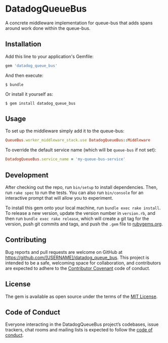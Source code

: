 # DatadogQueueBus

A concrete middleware implementation for queue-bus that adds spans around work done within the queue-bus.

## Installation

Add this line to your application's Gemfile:

```ruby
gem 'datadog_queue_bus'
```

And then execute:

    $ bundle

Or install it yourself as:

    $ gem install datadog_queue_bus

## Usage

To set up the middleware simply add it to the queue-bus:

```ruby
QueueBus.worker_middleware_stack.use DatadogQueueBus::Middleware
```

To override the default service name (which will be `queue-bus` if not set):

```ruby
DatadogQueueBus.service_name = 'my-queue-bus-service'
```

## Development

After checking out the repo, run `bin/setup` to install dependencies. Then, run `rake spec` to run the tests. You can also run `bin/console` for an interactive prompt that will allow you to experiment.

To install this gem onto your local machine, run `bundle exec rake install`. To release a new version, update the version number in `version.rb`, and then run `bundle exec rake release`, which will create a git tag for the version, push git commits and tags, and push the `.gem` file to [rubygems.org](https://rubygems.org).

## Contributing

Bug reports and pull requests are welcome on GitHub at https://github.com/[USERNAME]/datadog_queue_bus. This project is intended to be a safe, welcoming space for collaboration, and contributors are expected to adhere to the [Contributor Covenant](http://contributor-covenant.org) code of conduct.

## License

The gem is available as open source under the terms of the [MIT License](https://opensource.org/licenses/MIT).

## Code of Conduct

Everyone interacting in the DatadogQueueBus project’s codebases, issue trackers, chat rooms and mailing lists is expected to follow the [code of conduct](https://github.com/[USERNAME]/datadog_queue_bus/blob/master/CODE_OF_CONDUCT.md).
